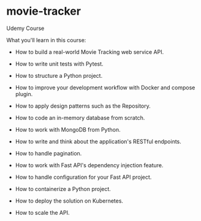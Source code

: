 # movie-tracker
Udemy Course


What you'll learn in this course:

- How to build a real-world Movie Tracking web service API.

- How to write unit tests with Pytest.

- How to structure a Python project.

- How to improve your development workflow with Docker and compose plugin.

- How to apply design patterns such as the Repository.

- How to code an in-memory database from scratch.

- How to work with MongoDB from Python.

- How to write and think about the application's RESTful endpoints.

- How to handle pagination.

- How to work with Fast API's dependency injection feature.

- How to handle configuration for your Fast API project.

- How to containerize a Python project.

- How to deploy the solution on Kubernetes.

- How to scale the API.